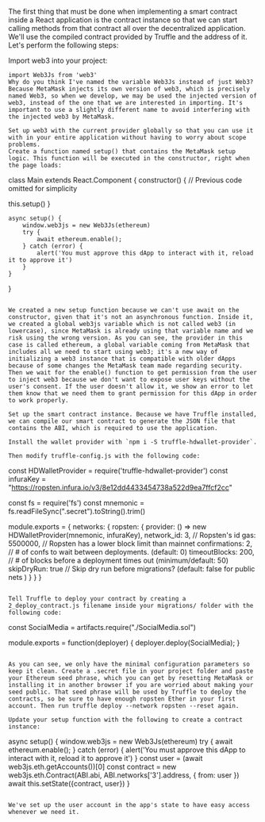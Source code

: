 The first thing that must be done when implementing a smart contract inside a React application is the contract instance so that we can start calling methods from that contract all over the decentralized application. We'll use the compiled contract provided by Truffle and the address of it. Let's perform the following steps:

Import web3 into your project:
```
import Web3Js from 'web3'
Why do you think I've named the variable Web3Js instead of just Web3? Because MetaMask injects its own version of web3, which is precisely named Web3, so when we develop, we may be used the injected version of web3, instead of the one that we are interested in importing. It's important to use a slightly different name to avoid interfering with the injected web3 by MetaMask.

Set up web3 with the current provider globally so that you can use it with in your entire application without having to worry about scope problems.
Create a function named setup() that contains the MetaMask setup logic. This function will be executed in the constructor, right when the page loads:
```
class Main extends React.Component {
    constructor() {
        // Previous code omitted for simplicity

this.setup()
    }

    async setup() {
        window.web3js = new Web3Js(ethereum)
        try {
            await ethereum.enable();
        } catch (error) {
            alert('You must approve this dApp to interact with it, reload it to approve it')
        }
    }
}
```

We created a new setup function because we can't use await on the constructor, given that it's not an asynchronous function. Inside it, we created a global web3js variable which is not called web3 (in lowercase), since MetaMask is already using that variable name and we risk using the wrong version. As you can see, the provider in this case is called ethereum, a global variable coming from MetaMask that includes all we need to start using web3; it's a new way of initializing a web3 instance that is compatible with older dApps because of some changes the MetaMask team made regarding security. Then we wait for the enable() function to get permission from the user to inject web3 because we don't want to expose user keys without the user's consent. If the user doesn't allow it, we show an error to let them know that we need them to grant permission for this dApp in order to work properly.

Set up the smart contract instance. Because we have Truffle installed, we can compile our smart contract to generate the JSON file that contains the ABI, which is required to use the application.

Install the wallet provider with `npm i -S truffle-hdwallet-provider`. 

Then modify truffle-config.js with the following code:
```
const HDWalletProvider = require('truffle-hdwallet-provider')
const infuraKey = "https://ropsten.infura.io/v3/8e12dd4433454738a522d9ea7ffcf2cc"

const fs = require('fs')
const mnemonic = fs.readFileSync(".secret").toString().trim()

module.exports = {
  networks: {
    ropsten: {
      provider: () => new HDWalletProvider(mnemonic, infuraKey),
      network_id: 3, // Ropsten's id
      gas: 5500000, // Ropsten has a lower block limit than mainnet
      confirmations: 2, // # of confs to wait between deployments. (default: 0)
      timeoutBlocks: 200, // # of blocks before a deployment times out (minimum/default: 50)
      skipDryRun: true // Skip dry run before migrations? (default: false for public nets )
    }
  }
}
```

Tell Truffle to deploy your contract by creating a 2_deploy_contract.js filename inside your migrations/ folder with the following code:
```
const SocialMedia = artifacts.require("./SocialMedia.sol")

module.exports = function(deployer) {
  deployer.deploy(SocialMedia);
}
```

As you can see, we only have the minimal configuration parameters so keep it clean. Create a .secret file in your project folder and paste your Ethereum seed phrase, which you can get by resetting MetaMask or installing it in another browser if you are worried about making your seed public. That seed phrase will be used by Truffle to deploy the contracts, so be sure to have enough ropsten Ether in your first account. Then run truffle deploy --network ropsten --reset again.

Update your setup function with the following to create a contract instance:

```
async setup() {
    window.web3js = new Web3Js(ethereum)
    try {
        await ethereum.enable();
    } catch (error) {
        alert('You must approve this dApp to interact with it, reload it to approve it')
    }
    const user = (await web3js.eth.getAccounts())[0]
    const contract = new web3js.eth.Contract(ABI.abi, ABI.networks['3'].address, {
        from: user
    })
    await this.setState({contract, user})
}
```

We've set up the user account in the app's state to have easy access whenever we need it.